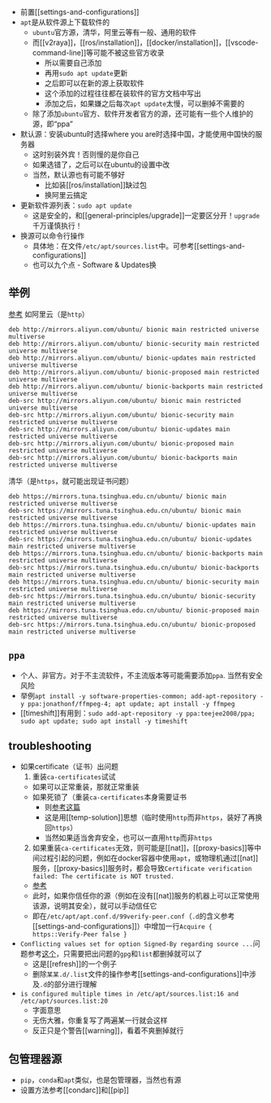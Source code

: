 - 前置[[settings-and-configurations]]
- `apt`是从软件源上下载软件的
  - `ubuntu`官方源，清华，阿里云等有一般、通用的软件
  - 而[[v2raya]]，[[ros/installation]]，[[docker/installation]]，[[vscode-command-line]]等可能不被这些官方收录
    - 所以需要自己添加
    - 再用`sudo apt update`更新
    - 之后即可以在新的源上获取软件
    - 这个添加的过程往往都在装软件的官方文档中写出
    - 添加之后，如果嫌之后每次`apt update`太慢，可以删掉不需要的
  - 除了添加`ubuntu`官方、软件开发者官方的源，还可能有一些个人维护的源，即“ppa”
- 默认源：安装ubuntu时选择where you are时选择中国，才能使用中国快的服务器
  - 这时别装外宾！否则慢的是你自己
  - 如果选错了，之后可以在ubuntu的设置中改
  - 当然，默认源也有可能不够好
    - 比如装[[ros/installation]]缺过包
    - 换阿里云搞定
- 更新软件源列表：`sudo apt update`
  - 这是安全的，和[[general-principles/upgrade]]一定要区分开！`upgrade`千万谨慎执行！
- 换源可以命令行操作
  - 具体地：在文件`/etc/apt/sources.list`中。可参考[[settings-and-configurations]]
  - 也可以九个点 - Software & Updates换
## 举例
[参考](https://blog.csdn.net/sigmarising/article/details/84778296)
如阿里云（是`http`）
```text
deb http://mirrors.aliyun.com/ubuntu/ bionic main restricted universe multiverse
deb http://mirrors.aliyun.com/ubuntu/ bionic-security main restricted universe multiverse
deb http://mirrors.aliyun.com/ubuntu/ bionic-updates main restricted universe multiverse
deb http://mirrors.aliyun.com/ubuntu/ bionic-proposed main restricted universe multiverse
deb http://mirrors.aliyun.com/ubuntu/ bionic-backports main restricted universe multiverse
deb-src http://mirrors.aliyun.com/ubuntu/ bionic main restricted universe multiverse
deb-src http://mirrors.aliyun.com/ubuntu/ bionic-security main restricted universe multiverse
deb-src http://mirrors.aliyun.com/ubuntu/ bionic-updates main restricted universe multiverse
deb-src http://mirrors.aliyun.com/ubuntu/ bionic-proposed main restricted universe multiverse
deb-src http://mirrors.aliyun.com/ubuntu/ bionic-backports main restricted universe multiverse
```
清华（是`https`，就可能出现证书问题）
```text
deb https://mirrors.tuna.tsinghua.edu.cn/ubuntu/ bionic main restricted universe multiverse
deb-src https://mirrors.tuna.tsinghua.edu.cn/ubuntu/ bionic main restricted universe multiverse
deb https://mirrors.tuna.tsinghua.edu.cn/ubuntu/ bionic-updates main restricted universe multiverse
deb-src https://mirrors.tuna.tsinghua.edu.cn/ubuntu/ bionic-updates main restricted universe multiverse
deb https://mirrors.tuna.tsinghua.edu.cn/ubuntu/ bionic-backports main restricted universe multiverse
deb-src https://mirrors.tuna.tsinghua.edu.cn/ubuntu/ bionic-backports main restricted universe multiverse
deb https://mirrors.tuna.tsinghua.edu.cn/ubuntu/ bionic-security main restricted universe multiverse
deb-src https://mirrors.tuna.tsinghua.edu.cn/ubuntu/ bionic-security main restricted universe multiverse
deb https://mirrors.tuna.tsinghua.edu.cn/ubuntu/ bionic-proposed main restricted universe multiverse
deb-src https://mirrors.tuna.tsinghua.edu.cn/ubuntu/ bionic-proposed main restricted universe multiverse
```
## `ppa`
- 个人、非官方。对于不主流软件，不主流版本等可能需要添加`ppa`. 当然有安全风险
- 举例`apt install -y software-properties-common; add-apt-repository -y ppa:jonathonf/ffmpeg-4; apt update; apt install -y ffmpeg`
- [[timeshift]]有用到：`sudo add-apt-repository -y ppa:teejee2008/ppa; sudo apt update; sudo apt install -y timeshift`
## troubleshooting
- 如果certificate（证书）出问题
  1. 重装`ca-certificates`试试
  - 如果可以正常重装，那就正常重装
  - 如果死锁了（重装`ca-certificates`本身需要证书
    - 则[参考这篇](https://blog.csdn.net/Chaowanq/article/details/121559709)
    - 这是用[[temp-solution]]思想（临时使用`http`而非`https`，装好了再换回`https`）
    - 当然如果适当舍弃安全，也可以一直用`http`而非`https`
  2. 如果重装`ca-certificates`无效，则可能是[[nat]]，[[proxy-basics]]等中间过程引起的问题，例如在docker容器中使用`apt`，或物理机通过[[nat]]服务，[[proxy-basics]]服务时，都会导致`Certificate verification failed: The certificate is NOT trusted.`
    - [参考](https://askubuntu.com/questions/1095266/apt-get-update-failed-because-certificate-verification-failed-because-handshake/1210812#1210812)
    - 此时，如果你信任你的源（例如在没有[[nat]]服务的机器上可以正常使用该源，说明其安全），就可以手动信任它
    - 即在`/etc/apt/apt.conf.d/99verify-peer.conf`（`.d`的含义参考[[settings-and-configurations]]）中增加一行`Acquire { https::Verify-Peer false }`
- `Conflicting values set for option Signed-By regarding source ...`问题参考[这个](https://askubuntu.com/questions/1329308/sudo-apt-get-returns-conflicting-values-set-for-option-signed-by-regarding-s)，只需要把出问题的`gpg`和`list`都删掉就可以了
  - 这是[[refresh]]的一个例子
  - 删除`某某.d/.list`文件的操作参考[[settings-and-configurations]]中涉及`.d`的部分进行理解
- `is configured multiple times in /etc/apt/sources.list:16 and /etc/apt/sources.list:20`
  - 字面意思
  - 无伤大雅，你重复写了两遍某一行就会这样
  - 反正只是个警告[[warning]]，看着不爽删掉就行
## 包管理器源
- `pip`，`conda`和`apt`类似，也是包管理器，当然也有源
- 设置方法参考[[condarc]]和[[pip]]